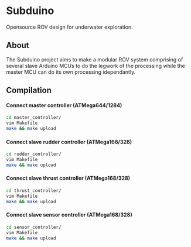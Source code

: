 Subduino 
========

Opensource ROV design for underwater exploration.

About
------
The Subduino project aims to make a modular ROV system comprising of several slave Arduino MCUs to do the legwork of the processing while the master MCU can do its own processing idependantly.

Compilation
------------

#### Connect master controller (ATMega644/1284)
```bash
cd master_controller/
vim Makefile
make && make upload
```

#### Connect slave rudder controller (ATMega168/328)
```bash
cd rudder_controller/
vim Makefile
make && make upload
```

#### Connect slave thrust controller (ATMega168/328)
```bash
cd thrust_controller/
vim Makefile
make && make upload
```

#### Connect slave sensor controller (ATMega168/328)
```bash
cd sensor_controller/
vim Makefile
make && make upload
```

